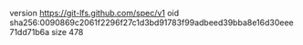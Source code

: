 version https://git-lfs.github.com/spec/v1
oid sha256:0090869c2061f2296f27c1d3bd91783f99adbeed39bba8e16d30eee71dd71b6a
size 478
